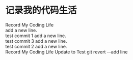 # 记录我的代码生活
Record My Coding Life <br/>
add a new line. <br/> test commit 1
add a new line. <br/> test commit 3
add a new line. <br/> test commit 2
add a new line. <br/>
Record My Coding Life
Update to Test git revert --add line

